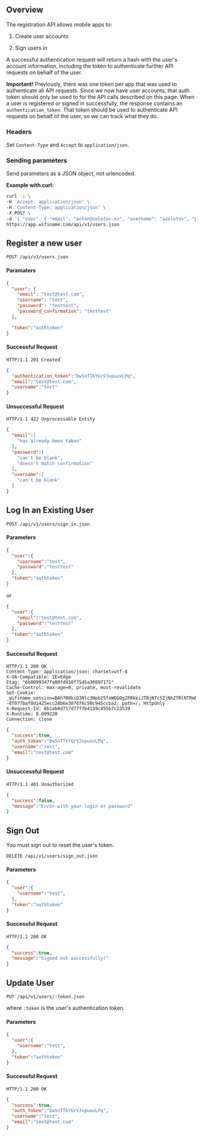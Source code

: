 ## Overview

The registration API allows mobile apps to:

1. Create user accounts

2. Sign users in

A successful authentication request will return a hash with the user's
account information, including the token to authenticate further API
requests on behalf of the user.

**Important!** Previously, there was one token per app that was used to
authenticate all API requests. Since we now have user accounts, that
auth token should only be used to for the API calls described on this
page. When a user is registered or signed in successfully, the response
contains an ``authentication_token``. That token should be used to
authenticate API requests on behalf of the user, so we can track what
they do.

### Headers

Set ``Content-Type`` and ``Accept`` to ``application/json``.

### Sending parameters

Send parameters as a JSON object, not urlencoded.

**Example with curl:**

```bash
curl -i \
-H 'Accept: application/json' \
-H 'Content-Type: application/json' \
-X POST \
-d '{ "user": { "email": "anton@zolotov.eu", "username": "azolotov", "password": "testtest", "password_confirmation": "testtest" }, "token":"zUF7uZxxe8LiisF6s958" }' \
https://app.wifiname.com/api/v1/users.json
```

## Register a new user

``POST /api/v1/users.json``

#### Paramaters

```json
{
  "user": {
    "email": "test@test.com",
    "username": "test",
    "password": "testtest",
    "password_confirmation": "testtest"
  },

  "token":"authtoken"
}
```

#### Successful Request
```
HTTP/1.1 201 Created`
```

```json
{
  "authentication_token":"bwSnTTkYGrVJvpuuvLPq",
  "email":"test@test.com",
  "username":"test"
}
```

#### Unsuccessful Request
```
HTTP/1.1 422 Unprocessable Entity
```

```json
{
  "email":[
    "has already been taken"
  ],
  "password":[
    "can't be blank",
    "doesn't match confirmation"
  ],
  "username":[
    "can't be blank"
  ]
}
```

## Log In an Existing User
```
POST /api/v1/users/sign_in.json
```

#### Parameters
```json
{
  "user":{
    "username":"test",
    "password":"testtest"
  },
  "token":"authtoken"
}
```

or

```json
{
  "user":{
    "email":"test@test.com",
    "password":"testtest"
  },
  "token":"authtoken"
}
```

#### Successful Request

```
HTTP/1.1 200 OK
Content-Type: application/json; charset=utf-8
X-UA-Compatible: IE=Edge
Etag: "6b8099347fa80fd910f7545a30897171"
Cache-Control: max-age=0, private, must-revalidate
Set-Cookie: _wifiname_session=BAh7B0kiD3Nlc3Npb25faWQGOgZFRkkiJTBjNTc5ZjNhZTRlNTRmNGY4MWYzM2ExYTUzYTY1MTM0BjsAVEkiIHdhcmRlbi51c2VyLm1vYmlsZV91c2VyLmtleQY7AFRbCEkiD01vYmlsZVVzZXIGOwBGWwZpC0kiIiQyYSQxMCQvQjZDcFZuZk5aMFJucmYvb0NkNi5PBjsAVA%3D%3D--6f077baf0d1425ecc28b6e3076f6c50c945ccba2; path=/; HttpOnly
X-Request-Id: 6b1ab0d717d77ffb4139c455b7c23539
X-Runtime: 0.099220
Connection: close
```

```json
{
  "success":true,
  "auth_token":"bwSnTTkYGrVJvpuuvLPq",
  "username":"test",
  "email":"test@test.com"
}
```

#### Unsuccessful Request

```
HTTP/1.1 401 Unauthorized
```

```json
{
  "success":false,
  "message":"Error with your login or password"
}
```

## Sign Out

You must sign out to reset the user's token.

```
DELETE /api/v1/users/sign_out.json
```

#### Parameters
```json
{
  "user":{
    "username":"test",
  },
  "token":"authtoken"
}
```

#### Successful Request
```
HTTP/1.1 200 OK
```

```json
{
  "success":true,
  "message":"Signed out successfully!"
}
```

## Update User

```
PUT /api/v1/users/:token.json
```

where ``:token`` is the user's authentication token.

#### Parameters
```json
{
  "user":{
    "username":"test",
  },
  "token":"authtoken"
}
```

#### Successful Request
```
HTTP/1.1 200 OK
```

```json
{
  "success":true,
  "auth_token":"bwSnTTkYGrVJvpuuvLPq",
  "username":"test",
  "email":"test@test.com"
}
```
